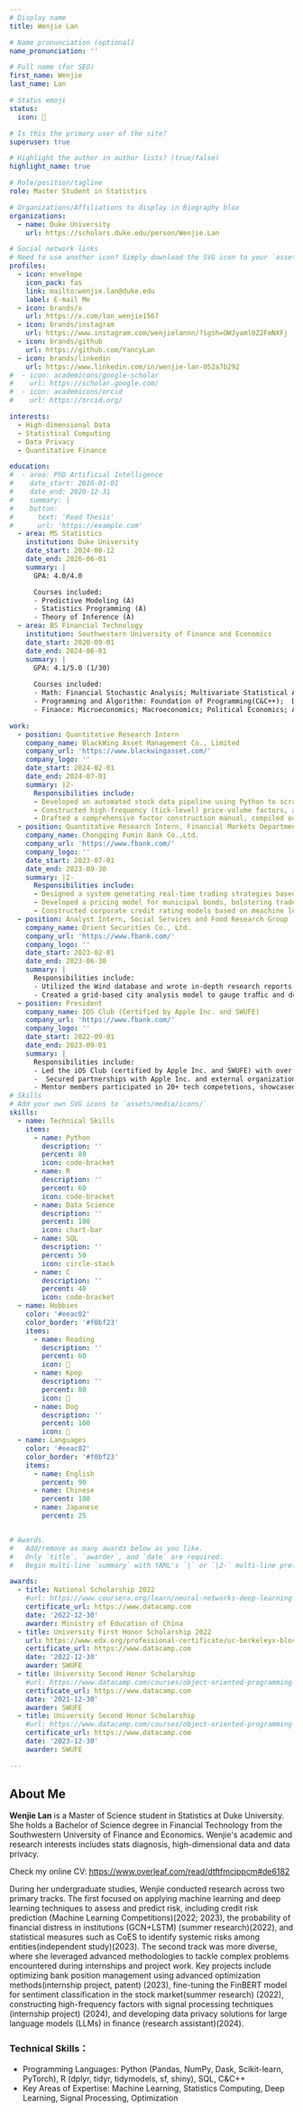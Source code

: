 ```yaml
---
# Display name
title: Wenjie Lan

# Name pronunciation (optional)
name_pronunciation: ''

# Full name (for SEO)
first_name: Wenjie
last_name: Lan

# Status emoji
status:
  icon: 🌼

# Is this the primary user of the site?
superuser: true

# Highlight the author in author lists? (true/false)
highlight_name: true

# Role/position/tagline
role: Master Student in Statistics

# Organizations/Affiliations to display in Biography blox
organizations:
  - name: Duke University
    url: https://scholars.duke.edu/person/Wenjie.Lan

# Social network links
# Need to use another icon? Simply download the SVG icon to your `assets/media/icons/` folder.
profiles:
  - icon: envelope
    icon_pack: fas
    link: mailto:wenjie.lan@duke.edu
    label: E-mail Me
  - icon: brands/x
    url: https://x.com/lan_wenjie1567
  - icon: brands/instagram
    url: https://www.instagram.com/wenjielannn/?igsh=OWJyaml0Z2FmNXFj
  - icon: brands/github
    url: https://github.com/YancyLan
  - icon: brands/linkedin
    url: https://www.linkedin.com/in/wenjie-lan-052a7b292
#  - icon: academicons/google-scholar
#    url: https://scholar.google.com/
#  - icon: academicons/orcid
#    url: https://orcid.org/

interests:
  - High-dimensional Data
  - Statistical Computing
  - Data Privacy
  - Quantitative Finance

education:
#  - area: PhD Artificial Intelligence
#    date_start: 2016-01-01
#    date_end: 2020-12-31
#    summary: |
#    button:
#      text: 'Read Thesis'
#      url: 'https://example.com'
  - area: MS Statistics
    institution: Duke University
    date_start: 2024-08-12
    date_end: 2026-06-01
    summary: |
      GPA: 4.0/4.0

      Courses included:
      - Predictive Modeling (A)
      - Statistics Programming (A)
      - Theory of Inference (A)
  - area: BS Financial Technology
    institution: Southwestern University of Finance and Economics
    date_start: 2020-09-01
    date_end: 2024-06-01
    summary: |
      GPA: 4.1/5.0 (1/30)
      
      Courses included:
      - Math: Financial Stochastic Analysis; Multivariate Statistical Analysis; Probability and Mathematical Statistics; Discrete Mathematics; Optimization Theory; Advanced Algebra Ⅱ & Ⅰ; Mathematical Analysis Ⅱ & Ⅰ
      - Programming and Algorithm: Foundation of Programming(C&C++);  Data Structures; Machine Learning; Deep Learning; Fintech; Financial Big Data Analysis;  Big Data Processing; Database Theories and Application
      - Finance: Microeconomics; Macroeconomics; Political Economics; Accounting; Monetary Finance; Corporate Finance;  Financial Econometrics I (linear regression) & Ⅱ (time series); Investments; Fixed Income Securities; Financial Risk Management; Financial Stochastic Analysis

work:
  - position: Quantitative Research Intern
    company_name: BlackWing Asset Management Co., Limited
    company_url: 'https://www.blackwingasset.com/'
    company_logo: ''
    date_start: 2024-02-01
    date_end: 2024-07-01
    summary: |2-
      Responsibilities include:
      - Developed an automated stock data pipeline using Python to scrape stock codes and real-time data from the Shanghai Stock Exchange, and store it in an SQL database for continuous updates
      - Constructed high-frequency (tick-level) price-volume factors, achieving weekly annualized long-short Sharpe ratios $>$5.0 and long-only information ratios $>$3.0, with 30\% of factors demonstrating monthly IC averages $>$5\% and ICIR $>$0.65.
      - Drafted a comprehensive factor construction manual, compiled outlier values, and developed methodologies for factor refinement and optimization.
  - position: Quantitative Research Intern, Financial Markets Department
    company_name: Chongqing Fumin Bank Co.,Ltd.
    company_url: 'https://www.fbank.com/'
    company_logo: ''
    date_start: 2023-07-01
    date_end: 2023-09-30
    summary: |2-
      Responsibilities include:
      - Designed a system generating real-time trading strategies based on funding gaps and bank transaction restrictions using the Python DOcplex integer module to address liquidity risk and minimise costs for bank, resulting in nearly 5 million RMB annual savings. (submitted as a patent)
      - Developed a pricing model for municipal bonds, bolstering trader negotiation capabilities.
      - Constructed corporate credit rating models based on meachine learning models (xgboost et.).
  - position: Analyst Intern, Social Services and Food Research Group
    company_name: Orient Securities Co., Ltd.
    company_url: 'https://www.fbank.com/'
    company_logo: ''
    date_start: 2023-02-01
    date_end: 2023-06-30
    summary: |
      Responsibilities include:
      - Utilized the Wind database and wrote in-depth research reports on companies such as Jiumaojiu International Holdings Limited, etc., and conducted expert interviews to analyze their competitiveness in the industry.
      - Created a grid-based city analysis model to gauge traﬀic and demographic metrics, aiding investors by estimating potential spaces for store count growth based on data collected through Python crawlers.
  - position: President
    company_name: IOS Club (Certified by Apple Inc. and SWUFE)
    company_url: 'https://www.fbank.com/'
    company_logo: ''
    date_start: 2022-09-01
    date_end: 2023-09-01
    summary: |
      Responsibilities include:
      - Led the iOS Club (certified by Apple Inc. and SWUFE) with over 50 active members, organizing 10+ workshops and hackathons.
      -  Secured partnerships with Apple Inc. and external organizations, enhancing resources and opportunities for members.
      - Mentor members participated in 20+ tech competetions, showcased at regional tech events, contributing to the club's recognition as a top student-led initiative at SWUFE.
# Skills
# Add your own SVG icons to `assets/media/icons/`
skills:
  - name: Technical Skills
    items:
      - name: Python
        description: ''
        percent: 80
        icon: code-bracket
      - name: R
        description: ''
        percent: 60
        icon: code-bracket
      - name: Data Science
        description: ''
        percent: 100
        icon: chart-bar
      - name: SQL
        description: ''
        percent: 50
        icon: circle-stack
      - name: C
        description: ''
        percent: 40
        icon: code-bracket
  - name: Hobbies
    color: '#eeac02'
    color_border: '#f0bf23'
    items:
      - name: Reading
        description: ''
        percent: 60
        icon: 📘
      - name: Kpop
        description: ''
        percent: 80
        icon: 💃
      - name: Dog
        description: ''
        percent: 100
        icon: 🐶
  - name: Languages
    color: '#eeac02'
    color_border: '#f0bf23'
    items:
      - name: English
        percent: 90
      - name: Chinese
        percent: 100
      - name: Japanese
        percent: 25


# Awards.
#   Add/remove as many awards below as you like.
#   Only `title`, `awarder`, and `date` are required.
#   Begin multi-line `summary` with YAML's `|` or `|2-` multi-line prefix and indent 2 spaces below.

awards:
  - title: National Scholarship 2022
    #url: https://www.coursera.org/learn/neural-networks-deep-learning
    certificate_url: https://www.datacamp.com
    date: '2022-12-30'
    awarder: Ministry of Education of China
  - title: University First Honor Scholarship 2022
    url: https://www.edx.org/professional-certificate/uc-berkeleyx-blockchain-fundamentals
    certificate_url: https://www.datacamp.com
    date: '2022-12-30'
    awarder: SWUFE
  - title: University Second Honor Scholarship
    #url: https://www.datacamp.com/courses/object-oriented-programming-with-s3-and-r6-in-r
    certificate_url: https://www.datacamp.com
    date: '2021-12-30'
    awarder: SWUFE
  - title: University Second Honor Scholarship
    #url: https://www.datacamp.com/courses/object-oriented-programming-with-s3-and-r6-in-r
    certificate_url: https://www.datacamp.com
    date: '2023-12-30'
    awarder: SWUFE

---
```


## About Me

**Wenjie Lan** is a Master of Science student in Statistics at Duke University. She holds a Bachelor of Science degree in Financial Technology from the Southwestern University of Finance and Economics. Wenjie's academic and research interests includes stats diagnosis, high-dimensional data and data privacy.

Check my online CV: <https://www.overleaf.com/read/dtftfmcjppcm#de6182>

During her undergraduate studies, Wenjie conducted research across two primary tracks. The first focused on applying machine learning and deep learning techniques to assess and predict risk, including credit risk prediction (Machine Learning Competitions)(2022; 2023), the probability of financial distress in institutions (GCN+LSTM) (summer research)(2022), and statistical measures such as CoES to identify systemic risks among entities(independent study)(2023). The second track was more diverse, where she leveraged advanced methodologies to tackle complex problems encountered during internships and project work. Key projects include optimizing bank position management using advanced optimization methods(internship project, patent) (2023), fine-tuning the FinBERT model for sentiment classification in the stock market(summer research) (2022), constructing high-frequency factors with signal processing techniques (internship project) (2024), and developing data privacy solutions for large language models (LLMs) in finance (research assistant)(2024).

### Technical Skills：
- Programming Languages: Python (Pandas, NumPy, Dask, Scikit-learn, PyTorch), R (dplyr, tidyr, tidymodels, sf, shiny), SQL, C&C++
- Key Areas of Expertise: Machine Learning, Statistics Computing, Deep Learning, Signal Processing, Optimization